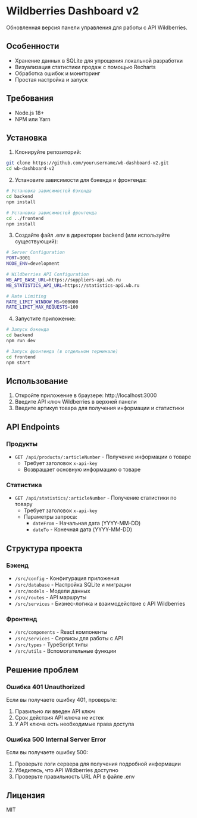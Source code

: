 # Wildberries Dashboard v2

Обновленная версия панели управления для работы с API Wildberries.

## Особенности

- Хранение данных в SQLite для упрощения локальной разработки
- Визуализация статистики продаж с помощью Recharts
- Обработка ошибок и мониторинг
- Простая настройка и запуск

## Требования

- Node.js 18+
- NPM или Yarn

## Установка

1. Клонируйте репозиторий:
```bash
git clone https://github.com/yourusername/wb-dashboard-v2.git
cd wb-dashboard-v2
```

2. Установите зависимости для бэкенда и фронтенда:
```bash
# Установка зависимостей бэкенда
cd backend
npm install

# Установка зависимостей фронтенда
cd ../frontend
npm install
```

3. Создайте файл .env в директории backend (или используйте существующий):
```bash
# Server Configuration
PORT=3001
NODE_ENV=development

# Wildberries API Configuration
WB_API_BASE_URL=https://suppliers-api.wb.ru
WB_STATISTICS_API_URL=https://statistics-api.wb.ru

# Rate Limiting
RATE_LIMIT_WINDOW_MS=900000
RATE_LIMIT_MAX_REQUESTS=100
```

4. Запустите приложение:
```bash
# Запуск бэкенда
cd backend
npm run dev

# Запуск фронтенда (в отдельном терминале)
cd frontend
npm start
```

## Использование

1. Откройте приложение в браузере: http://localhost:3000
2. Введите API ключ Wildberries в верхней панели
3. Введите артикул товара для получения информации и статистики

## API Endpoints

### Продукты

- `GET /api/products/:articleNumber` - Получение информации о товаре
  - Требует заголовок `x-api-key`
  - Возвращает основную информацию о товаре

### Статистика

- `GET /api/statistics/:articleNumber` - Получение статистики по товару
  - Требует заголовок `x-api-key`
  - Параметры запроса:
    - `dateFrom` - Начальная дата (YYYY-MM-DD)
    - `dateTo` - Конечная дата (YYYY-MM-DD)

## Структура проекта

### Бэкенд

- `/src/config` - Конфигурация приложения
- `/src/database` - Настройка SQLite и миграции
- `/src/models` - Модели данных
- `/src/routes` - API маршруты
- `/src/services` - Бизнес-логика и взаимодействие с API Wildberries

### Фронтенд

- `/src/components` - React компоненты
- `/src/services` - Сервисы для работы с API
- `/src/types` - TypeScript типы
- `/src/utils` - Вспомогательные функции

## Решение проблем

### Ошибка 401 Unauthorized

Если вы получаете ошибку 401, проверьте:
1. Правильно ли введен API ключ
2. Срок действия API ключа не истек
3. У API ключа есть необходимые права доступа

### Ошибка 500 Internal Server Error

Если вы получаете ошибку 500:
1. Проверьте логи сервера для получения подробной информации
2. Убедитесь, что API Wildberries доступно
3. Проверьте правильность URL API в файле .env

## Лицензия

MIT
